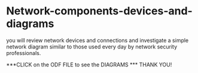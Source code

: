 # Network-components-devices-and-diagrams
you will review network devices and connections and investigate a simple network diagram similar to those used every day by network security professionals.

***CLICK on the ODF FILE to see the DIAGRAMS *** THANK YOU! 
